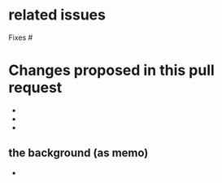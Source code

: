 # related issues

Fixes #

# Changes proposed in this pull request

- 
-
-

## the background (as memo)

- 

